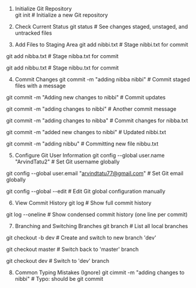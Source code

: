1. Initialize Git Repository   
git init # Initialize a new Git repository

3. Check Current Status
git status # See changes staged, unstaged, and untracked files

4. Add Files to Staging Area
git add nibbi.txt # Stage nibbi.txt for commit

git add nibba.txt # Stage nibba.txt for commit

git add nibbu.txt # Stage nibbu.txt for commit

4. Commit Changes
git commit -m "adding nibba nibbi" # Commit staged files with a message

git commit -m "Adding new changes to nibbi" # Commit updates

git commit -m "adding changes to nibbi" # Another commit message

git commit -m "adding changes to nibba" # Commit changes for nibba.txt

git commit -m "added new changes to nibbi" # Updated nibbi.txt

git commit -m "adding nibbu" # Committing new file nibbu.txt

5. Configure Git User Information
git config --global user.name "ArvindTatu2" # Set Git username globally

git config --global user.email "arvindtatu77@gmail.com" # Set Git email globally

git config --global --edit # Edit Git global configuration manually

6. View Commit History
git log # Show full commit history

git log --oneline # Show condensed commit history (one line per commit)

7. Branching and Switching Branches
git branch # List all local branches

git checkout -b dev # Create and switch to new branch 'dev'

git checkout master # Switch back to 'master' branch

git checkout dev # Switch to 'dev' branch

8. Common Typing Mistakes (Ignore)
git cimmit -m "adding changes to nibbi" # Typo: should be git commit
